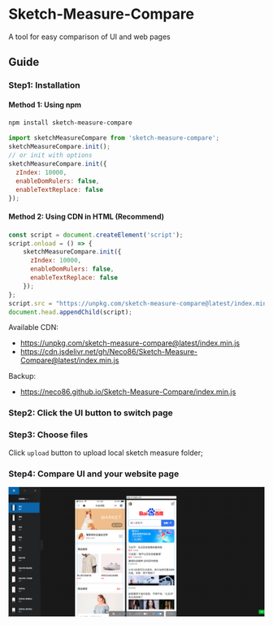 # Sketch-Measure-Compare

A tool for easy comparison of UI and web pages

## Guide

### Step1: Installation
#### Method 1: Using npm
```shell
npm install sketch-measure-compare
```

```js
import sketchMeasureCompare from 'sketch-measure-compare';
sketchMeasureCompare.init();
// or init with options
sketchMeasureCompare.init({
  zIndex: 10000,
  enableDomRulers: false,
  enableTextReplace: false
});
```

#### Method 2: Using CDN in HTML (Recommend)
```js
const script = document.createElement('script');
script.onload = () => {
    sketchMeasureCompare.init({
      zIndex: 10000,
      enableDomRulers: false,
      enableTextReplace: false
    });
};
script.src = "https://unpkg.com/sketch-measure-compare@latest/index.min.js";
document.head.appendChild(script);
```

Available CDN:

- https://unpkg.com/sketch-measure-compare@latest/index.min.js
- https://cdn.jsdelivr.net/gh/Neco86/Sketch-Measure-Compare@latest/index.min.js

Backup:

- https://neco86.github.io/Sketch-Measure-Compare/index.min.js

### Step2: Click the UI button to switch page

### Step3: Choose files

Click `upload` button to upload local sketch measure folder;

### Step4: Compare UI and your website page

![demo](https://raw.githubusercontent.com/Neco86/Sketch-Measure-Compare/main/demo.png)
